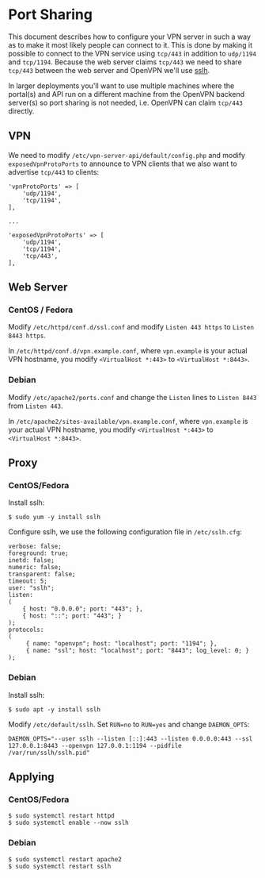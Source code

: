 # Port Sharing

This document describes how to configure your VPN server in such a way as to
make it most likely people can connect to it. This is done by making it 
possible to connect to the VPN service using `tcp/443` in addition to 
`udp/1194` and `tcp/1194`. Because the web server claims `tcp/443` we need to 
share `tcp/443` between the web server and OpenVPN we'll use 
[sslh](https://github.com/yrutschle/sslh).

In larger deployments you'll want to use multiple machines where the portal(s) 
and API run on a different machine from the OpenVPN backend server(s) so port
sharing is not needed, i.e. OpenVPN can claim `tcp/443` directly.

## VPN

We need to modify `/etc/vpn-server-api/default/config.php` and modify 
`exposedVpnProtoPorts` to announce to VPN clients that we also want to 
advertise `tcp/443` to clients:

    'vpnProtoPorts' => [
        'udp/1194',
        'tcp/1194',
    ],

    ...

    'exposedVpnProtoPorts' => [
        'udp/1194',
        'tcp/1194',
        'tcp/443',
    ],

## Web Server

### CentOS / Fedora

Modify `/etc/httpd/conf.d/ssl.conf` and modify `Listen 443 https` to 
`Listen 8443 https`.

In `/etc/httpd/conf.d/vpn.example.conf`, where `vpn.example` is your actual 
VPN hostname, you modify `<VirtualHost *:443>` to `<VirtualHost *:8443>`.

### Debian

Modify `/etc/apache2/ports.conf` and change the `Listen` lines to `Listen 8443` 
from `Listen 443`.

In `/etc/apache2/sites-available/vpn.example.conf`, where `vpn.example` is your 
actual VPN hostname, you modify `<VirtualHost *:443>` to 
`<VirtualHost *:8443>`.

## Proxy

### CentOS/Fedora

Install sslh:

    $ sudo yum -y install sslh

Configure sslh, we use the following configuration file in `/etc/sslh.cfg`:

    verbose: false;
    foreground: true;
    inetd: false;
    numeric: false;
    transparent: false;
    timeout: 5;
    user: "sslh";
    listen:
    (
        { host: "0.0.0.0"; port: "443"; },
        { host: "::"; port: "443"; }
    );
    protocols:
    (
         { name: "openvpn"; host: "localhost"; port: "1194"; },
         { name: "ssl"; host: "localhost"; port: "8443"; log_level: 0; }
    );

### Debian

Install sslh:

    $ sudo apt -y install sslh

Modify `/etc/default/sslh`. Set `RUN=no` to `RUN=yes` and change `DAEMON_OPTS`:

    DAEMON_OPTS="--user sslh --listen [::]:443 --listen 0.0.0.0:443 --ssl 127.0.0.1:8443 --openvpn 127.0.0.1:1194 --pidfile /var/run/sslh/sslh.pid"

## Applying

### CentOS/Fedora

    $ sudo systemctl restart httpd
    $ sudo systemctl enable --now sslh

### Debian

    $ sudo systemctl restart apache2
    $ sudo systemctl restart sslh
